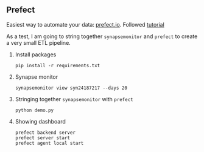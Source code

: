 ## Prefect

Easiest way to automate your data: [prefect.io](https://www.prefect.io/).  Followed [tutorial](https://docs.prefect.io/core/tutorial/01-etl-before-prefect.html)

As a test, I am going to string together `synapsemonitor` and `prefect` to create a very small ETL pipeline.

1. Install packages
    ```
    pip install -r requirements.txt
    ```
1. Synapse monitor
    ```
    synapsemonitor view syn24187217 --days 20
    ```
1. Stringing together `synapsemonitor` with `prefect`
    ```
    python demo.py
    ```
1. Showing dashboard
    ```
    prefect backend server
    prefect server start
    prefect agent local start
    ```
